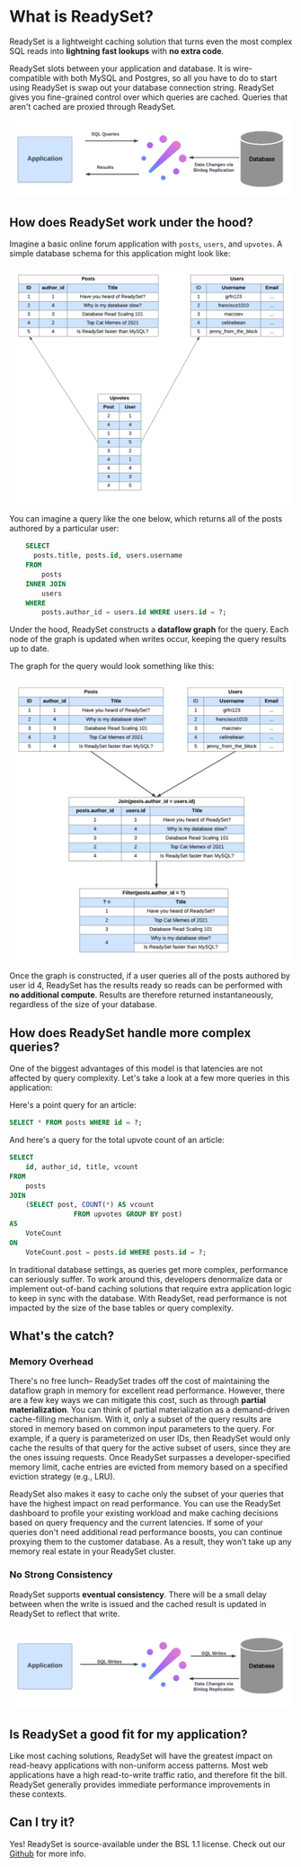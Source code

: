 # What is ReadySet?

ReadySet is a lightweight caching solution that turns even the most complex SQL reads into **lightning fast lookups** with **no extra code**.

ReadySet slots between your application and database. It is wire-compatible with both MySQL and Postgres, so all you have to
do to start using ReadySet is swap out your database connection string. ReadySet gives you fine-grained control over which
queries are cached. Queries that aren't cached are proxied through ReadySet.

![Basic ReadySet Stack Diagram](assets/rs_stack_diagram.png)

## How does ReadySet work under the hood?
Imagine a basic online forum application with `posts`, `users`, and `upvotes`. A simple database schema for this application might look like:

![Example DB Schema](assets/reddit_sql_schema.png)

You can imagine a query like the one below, which returns all of the posts authored by a particular user:

```sql
    SELECT
      posts.title, posts.id, users.username
    FROM
        posts
    INNER JOIN
        users
    WHERE
        posts.author_id = users.id WHERE users.id = ?;
```

Under the hood, ReadySet constructs a **dataflow graph** for the query. Each node of the graph is updated when writes occur, keeping the query results up to date.

The graph for the query would look something like this:

![Example ReadySet Dataflow Graph](assets/rs_example_dataflow.png)

Once the graph is constructed, if a user queries all of the posts authored by user id 4, ReadySet has the results ready so reads can be performed with **no additional compute**.
Results are therefore returned instantaneously, regardless of the size of your database.


## How does ReadySet handle more complex queries?
One of the biggest advantages of this model is that latencies are not affected by query complexity. Let's take a look at a few more queries in this application:

Here's a point query for an article:

```sql
SELECT * FROM posts WHERE id = ?;
```

And here's a query for the total upvote count of an article:

```sql
SELECT
    id, author_id, title, vcount
FROM
    posts
JOIN
    (SELECT post, COUNT(*) AS vcount
                FROM upvotes GROUP BY post)
AS
    VoteCount
ON
    VoteCount.post = posts.id WHERE posts.id = ?;
```

In traditional database settings, as queries get more complex, performance can seriously suffer. To work around this, developers denormalize data or implement out-of-band caching solutions that require extra application logic to keep in sync with the database.
With ReadySet, read performance is not impacted by the size of the base tables or query complexity.


## What's the catch?


### Memory Overhead
There's no free lunch– ReadySet trades off the cost of maintaining the dataflow graph in memory for excellent read performance. However, there are a few key ways we can mitigate this cost, such as
through **partial materialization**. You can think of partial materialization as a demand-driven cache-filling mechanism. With it, only a subset of the query results are stored in memory
based on common input parameters to the query. For example, if a query is parameterized on user IDs, then ReadySet would only cache the results of
that query for the active subset of users, since they are the ones issuing requests. Once ReadySet surpasses a developer-specified memory limit,
cache entries are evicted from memory based on a specified eviction strategy (e.g., LRU).

ReadySet also makes it easy to cache only the subset of your queries that have the highest impact on read performance. You can use the ReadySet
dashboard to profile your existing workload and make caching decisions based on query frequency and the current latencies.
If some of your queries don't need additional read performance boosts, you can continue proxying them to the customer database. As a result, they
won’t take up any memory real estate in your ReadySet cluster.


### No Strong Consistency
ReadySet supports **eventual consistency**. There will be a small delay between when the write is issued and the cached result is updated in ReadySet to reflect that write.


![alt_text](assets/rs_write_diagram.png)


## Is ReadySet a good fit for my application?
Like most caching solutions, ReadySet will have the greatest impact on read-heavy applications with non-uniform access patterns.
Most web applications have a high read-to-write traffic ratio, and therefore fit the bill. ReadySet generally provides immediate
performance improvements in these contexts.

## Can I try it?
Yes! ReadySet is source-available under the BSL 1.1 license. Check out our [Github](https://github.com/readysettech/readyset) for more info.
